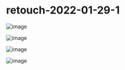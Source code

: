 # retouch-2022-01-29-1

![image](https://user-images.githubusercontent.com/1501327/151654310-47164831-1846-4cc6-a4a6-8bc2e1aebfa5.png)

![image](https://user-images.githubusercontent.com/1501327/151654334-64adea3c-0c96-4e37-87a7-a452e5ed1a21.png)

![image](https://user-images.githubusercontent.com/1501327/151654374-3d84fdaa-a782-4890-9ee3-e4ae631d1f3f.png)

![image](https://user-images.githubusercontent.com/1501327/151654424-d5e6e40d-a3d1-4cd5-8123-b8a8158262c3.png)
